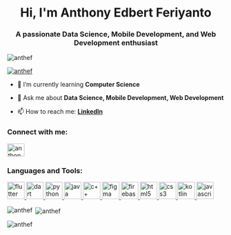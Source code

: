 <h1 align="center">Hi, I'm Anthony Edbert Feriyanto</h1>
<h3 align="center">A passionate Data Science, Mobile Development, and Web Development enthusiast</h3>

<p align="left"> <img src="https://komarev.com/ghpvc/?username=anthef&label=Profile%20views&color=0e75b6&style=flat" alt="anthef" /> </p>

<p align="left"> <a href="https://github.com/ryo-ma/github-profile-trophy"><img src="https://github-profile-trophy.vercel.app/?username=anthef" alt="anthef" /></a> </p>

- 🌱 I’m currently learning **Computer Science**

- 💬 Ask me about **Data Science, Mobile Development, Web Development**

- 📫 How to reach me: **[LinkedIn](www.linkedin.com/in/anthony-edbert-feriyanto)**


<h3 align="left">Connect with me:</h3>
<p align="left">
<a href="https://linkedin.com/in/anthony-edbert-feriyanto" target="blank"><img align="center" src="https://raw.githubusercontent.com/rahuldkjain/github-profile-readme-generator/master/src/images/icons/Social/linked-in-alt.svg" alt="anthony-edbert-feriyanto" height="30" width="40" /></a>
</p>

<h3 align="left">Languages and Tools:</h3>
<p align="left"> 
<!-- Add icons for the languages and tools you use -->
<a href="https://flutter.dev" target="_blank" rel="noreferrer"> <img src="https://www.vectorlogo.zone/logos/flutterio/flutterio-icon.svg" alt="flutter" width="40" height="40"/> </a>
<a href="https://dart.dev" target="_blank" rel="noreferrer"> <img src="https://www.vectorlogo.zone/logos/dartlang/dartlang-icon.svg" alt="dart" width="40" height="40"/> </a>
<a href="https://www.python.org" target="_blank" rel="noreferrer"> <img src="https://www.vectorlogo.zone/logos/python/python-icon.svg" alt="python" width="40" height="40"/> </a>
<a href="https://www.java.com" target="_blank" rel="noreferrer"> <img src="https://www.vectorlogo.zone/logos/java/java-icon.svg" alt="java" width="40" height="40"/> </a>
<a href="https://isocpp.org" target="_blank" rel="noreferrer"> <img src="https://upload.wikimedia.org/wikipedia/commons/1/18/ISO_C%2B%2B_Logo.svg" alt="c++" width="40" height="40"/> </a>
<a href="https://www.figma.com" target="_blank" rel="noreferrer"> <img src="https://www.vectorlogo.zone/logos/figma/figma-icon.svg" alt="figma" width="40" height="40"/> </a>
<a href="https://firebase.google.com" target="_blank" rel="noreferrer"> <img src="https://www.vectorlogo.zone/logos/firebase/firebase-icon.svg" alt="firebase" width="40" height="40"/> </a>
<a href="https://developer.mozilla.org/en-US/docs/Web/HTML" target="_blank" rel="noreferrer"> <img src="https://www.vectorlogo.zone/logos/w3_html5/w3_html5-icon.svg" alt="html5" width="40" height="40"/> </a>
<a href="https://developer.mozilla.org/en-US/docs/Web/CSS" target="_blank" rel="noreferrer"> <img src="https://www.vectorlogo.zone/logos/w3_css/w3_css-icon.svg" alt="css3" width="40" height="40"/> </a>
<a href="https://kotlinlang.org" target="_blank" rel="noreferrer"> <img src="https://www.vectorlogo.zone/logos/kotlinlang/kotlinlang-icon.svg" alt="kotlin" width="40" height="40"/> </a>
<a href="https://developer.mozilla.org/en-US/docs/Web/JavaScript" target="_blank" rel="noreferrer"> <img src="https://www.vectorlogo.zone/logos/javascript/javascript-icon.svg" alt="javascript" width="40" height="40"/> </a>
</p>

<p><img align="left" src="https://github-readme-stats.vercel.app/api/top-langs?username=anthef&show_icons=true&locale=en&layout=compact" alt="anthef" /></p>

<p>&nbsp;<img align="center" src="https://github-readme-stats.vercel.app/api?username=anthef&show_icons=true&locale=en" alt="anthef" /></p>

<p><img align="center" src="https://github-readme-streak-stats.herokuapp.com/?user=anthef&" alt="anthef" /></p>
